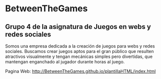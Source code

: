 # BetweenTheGames
## Grupo 4 de la asignatura de Juegos en webs y redes sociales

Somos una empresa dedicada a la creación de juegos para webs y redes sociales.
Buscamos crear juegos aptos para el gran público que resulten atractivos visualmente y tengan mecánicas simples
pero divertidas, que mantengan enganchado al jugador durante horas al juego.

Pagina Web: http://BetweenTheGames.github.io/plantillaHTML/index.html
      
      
      
